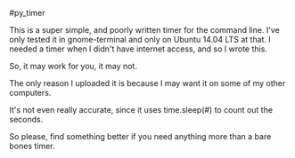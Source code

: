 #py_timer

This is a super simple, and poorly written timer for the command line. I've only tested it in gnome-terminal and only on Ubuntu 14.04 LTS at that. I needed a timer when I didn't have internet access, and so I wrote this. 

So, it may work for you, it may not.

The only reason I uploaded it is because I may want it on some of my other computers.

It's not even really accurate, since it uses time.sleep(#) to count out the seconds.

So please, find something better if you need anything more than a bare bones timer.
